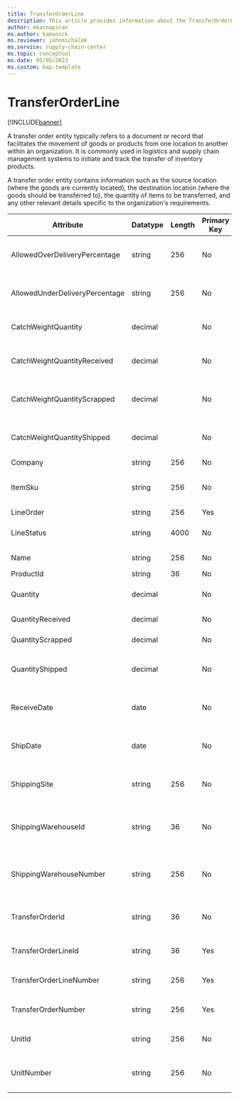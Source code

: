 ```yaml
---
title: TransferOrderLine
description: This article provides information about the TransferOrderLine entity.
author: mkannapiran
ms.author: kamanick
ms.reviewer: johnmichalak
ms.service: supply-chain-center
ms.topic: conceptual
ms.date: 05/05/2023
ms.custom: bap-template
---
```


# **TransferOrderLine**

[!INCLUDE[banner](../../includes/banner.md)]

A transfer order entity typically refers to a document or record that facilitates the movement of goods or products from one location to another within an organization. It is commonly used in logistics and supply chain management systems to initiate and track the transfer of inventory products.

A transfer order entity contains information such as the source location (where the goods are currently located), the destination location (where the goods should be transferred to), the quantity of items to be transferred, and any other relevant details specific to the organization's requirements.


|	Attribute	|	Datatype	|	Length	|	Primary Key	|	Description	|
|---------------|--------|------|----------|-----------|
|	AllowedOverDeliveryPercentage	|	string	|	256	|	No	|	Allowed over delivery percentage	|
|	AllowedUnderDeliveryPercentage	|	string	|	256	|	No	|	Allowed under weight percentage	|
|	CatchWeightQuantity	|	decimal	|		|	No	|	Catch weight quantity	|
|	CatchWeightQuantityReceived	|	decimal	|		|	No	|	Catch weight of the quantity received	|
|	CatchWeightQuantityScrapped	|	decimal	|		|	No	|	Catch weight of the quantity scrapped	|
|	CatchWeightQuantityShipped	|	decimal	|		|	No	|	Catch weight of the quantity shipped	|
|	Company	|	string	|	256	|	No	|	Company	|
|	ItemSku	|	string	|	256	|	No	|	Stock keeping unit of the product	|
|	LineOrder	|	string	|	256	|	Yes	|	Line order	|
|	LineStatus	|	string	|	4000	|	No	|	Transfer order line status	|
|	Name	|	string	|	256	|	No	|	Name of the product	|
|	ProductId	|	string	|	36	|	No	|	Product Id	|
|	Quantity	|	decimal	|		|	No	|	Transfer order quantity	|
|	QuantityReceived	|	decimal	|		|	No	|	Received quantity	|
|	QuantityScrapped	|	decimal	|		|	No	|	Scrapped quantity 	|
|	QuantityShipped	|	decimal	|		|	No	|	Shipped quantity of the transfer order line	|
|	ReceiveDate	|	date	|		|	No	|	Receive date of the transfer order	|
|	ShipDate	|	date	|		|	No	|	Ship date of the transfer order	|
|	ShippingSite	|	string	|	256	|	No	|	Shipping site of the transfer order line	|
|	ShippingWarehouseId	|	string	|	36	|	No	|	Shipping warehouse ID of the transfer order line	|
|	ShippingWarehouseNumber	|	string	|	256	|	No	|	Shipping warehouse number of the transfer order line	|
|	TransferOrderId	|	string	|	36	|	No	|	Unique ID of the transfer order	|
|	TransferOrderLineId	|	string	|	36	|	Yes	|	Transfer Order Line Id	|
|	TransferOrderLineNumber	|	string	|	256	|	Yes	|	Transfer order line number	|
|	TransferOrderNumber	|	string	|	256	|	Yes	|	Transfer order number	|
|	UnitId	|	string	|	256	|	No	|	Unit ID of the transfer order line	|
|	UnitNumber	|	string	|	256	|	No	|	Unit number of thetransfer order line	|
